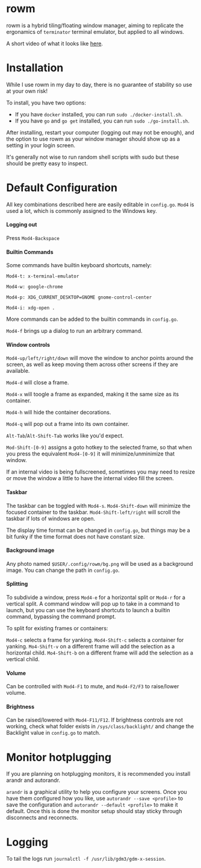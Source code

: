 # rowm

rowm is a hybrid tiling/floating window manager, aiming to replicate the ergonamics of `terminator` terminal emulator, but applied to all windows.

A short video of what it looks like [here](https://i.imgur.com/Bk5N5MY.mp4).

# Installation
While I use rowm in my day to day, there is no guarantee of stability so use at your own risk!

To install, you have two options:
- If you have `docker` installed, you can run `sudo ./docker-install.sh`.
- If you have `go` and `go get` installed, you can run `sudo ./go-install.sh`.

After installing, restart your computer (logging out may not be enough), and the option to use rowm as your window manager should show up as a setting in your login screen.

It's generally not wise to run random shell scripts with sudo but these should be pretty easy to inspect.

# Default Configuration
All key combinations described here are easily editable in `config.go`. `Mod4` is used a lot, which is commonly assigned to the Windows key.

#### Logging out
Press `Mod4-Backspace`

#### Builtin Commands
Some commands have builtin keyboard shortcuts, namely:

`Mod4-t: x-terminal-emulator`

`Mod4-w: google-chrome`

`Mod4-p: XDG_CURRENT_DESKTOP=GNOME gnome-control-center`

`Mod4-i: xdg-open .`

More commands can be added to the builtin commands in `config.go`.

`Mod4-f` brings up a dialog to run an arbitrary command.

#### Window controls
`Mod4-up/left/right/down` will move the window to anchor points around the screen, as well as keep moving them across other screens if they are available.

`Mod4-d` will close a frame.

`Mod4-x` will toogle a frame as expanded, making it the same size as its container.

`Mod4-h` will hide the container decorations.

`Mod4-q` will pop out a frame into its own container.

`Alt-Tab`/`Alt-Shift-Tab` works like you'd expect.

`Mod-Shift-[0-9]` assigns a goto hotkey to the selected frame, so that when you press the equivalent `Mod4-[0-9]` it will minimize/unminimize that window.

If an internal video is being fullscreened, sometimes you may need to resize or move the window a little to have the internal video fill the screen.

#### Taskbar
The taskbar can be toggled with `Mod4-s`. `Mod4-Shift-down` will minimize the focused container to the taskbar. `Mod4-Shift-left/right` will scroll the taskbar if lots of windows are open.

The display time format can be changed in `config.go`, but things may be a bit funky if the time format does not have constant size.

#### Background image
Any photo named `$USER/.config/rowm/bg.png` will be used as a background image. You can change the path in `config.go`.

#### Splitting
To subdivide a window, press `Mod4-e` for a horizontal split or `Mod4-r` for a vertical split. A command window will pop up to take in a command to launch, but you can use the keyboard shortcuts to launch a builtin command, bypassing the command prompt.

To split for existing frames or containers:

`Mod4-c` selects a frame for yanking.
`Mod4-Shift-c` selects a container for yanking.
`Mo4-Shift-v` on a different frame will add the selection as a horizontal child.
`Mo4-Shift-b` on a different frame will add the selection as a vertical child.

#### Volume
Can be controlled with `Mod4-F1` to mute, and `Mod4-F2/F3` to raise/lower volume.

#### Brightness
Can be raised/lowered with `Mod4-F11/F12`. If brightness controls are not working, check what folder exists in `/sys/class/backlight/` and change the Backlight value in `config.go` to match.

# Monitor hotplugging
If you are planning on hotplugging monitors, it is recommended you install arandr and autorandr.

`arandr` is a graphical utility to help you configure your screens. Once you have them configured how you like, use `autorandr --save <profile>` to save the configuration and `autorandr --default <profile>` to make it default. Once this is done the monitor setup should stay sticky through disconnects and reconnects.

# Logging
To tail the logs run `journalctl -f /usr/lib/gdm3/gdm-x-session`.
